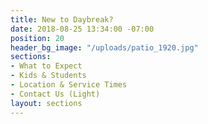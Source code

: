 ```yaml
---
title: New to Daybreak?
date: 2018-08-25 13:34:00 -07:00
position: 20
header_bg_image: "/uploads/patio_1920.jpg"
sections:
- What to Expect
- Kids & Students
- Location & Service Times
- Contact Us (Light)
layout: sections
---
```


